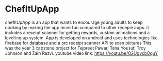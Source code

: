 # ChefItUpApp
chefItUpApp is an app that wants to encourage young adults to keep cooking by making the app more fun compared to other recepie apps. it includes a receipt scanner for getting
rewards, custom animations and a levelling up system. App is developed on android and uses technologies like firebase for database and a orc receipt scanner API to scan pictures 
This was the year 3 capstone project for Tejpreet Pawar, Taha Yousuf, Troy Johnson and Zain Razvi.
youtube video link: https://youtu.be/O2UgvcbOquY
